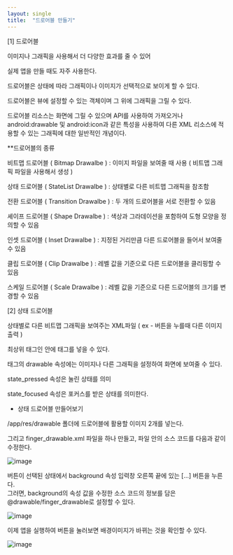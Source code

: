 ```yaml
---
layout: single
title:  "드로어블 만들기"
---
```


[1] 드로어블

 
이미지나 그래픽을 사용해서 더 다양한 효과를 줄 수 있어

실제 앱을 만들 때도 자주 사용한다.

드로어블은 상태에 따라 그래픽이나 이미지가 선택적으로 보이게 할 수 있다.

드로어블은 뷰에 설정할 수 있는 객체이며 그 위에 그래픽을 그릴 수 있다.

드로어블 리소스는 화면에 그릴 수 있으며 API를 사용하여 가져오거나
android:drawable 및 android:icon과 같은 특성을 사용하여 
다른 XML 리소스에 적용할 수 있는 그래픽에 대한 일반적인 개념이다.

 
**드로어블의 종류

비트맵 드로어블 ( Bitmap Drawalbe ) : 이미지 파일을 보여줄 때 사용 ( 비트맵 그래픽 파일을 사용해서 생성 )

상태 드로어블 ( StateList Drawalbe ) : 상태별로 다른 비트맵 그래픽을 참조함

전환 드로어블 ( Transition Drawalbe ) : 두 개의 드로어블을 서로 전환할 수 있음

셰이프 드로어블 ( Shape Drawalbe ) : 색상과 그라데이션을 포함하여 도형 모양을 정의할 수 있음

인셋 드로어블 ( Inset Drawalbe ) : 지정된 거리만큼 다른 드로어블을 들어서 보여줄 수 있음

클립 드로어블 ( Clip Drawalbe ) : 레벨 값을 기준으로 다른 드로어블을 클리핑할 수 있음

스케일 드로어블 ( Scale Drawalbe ) : 레벨 값을 기준으로 다른 드로어블의 크기를 변경할 수 있음

 


[2] 상태 드로어블



상태별로 다른 비트맵 그래픽을 보여주는 XML파일 ( ex - 버튼을 누를때 다른 이미지 출력 )

최상위 태그인 <selector> 안에 <item> 태그를 넣을 수 있다.

<item> 태그의 drawable 속성에는 이미지나 다른 그래픽을 설정하여 화면에 보여줄 수 있다.

state_pressed 속성은 눌린 상태를 의미

state_focused 속성은 포커스를 받은 상태를 의미한다.



- 상태 드로어블 만들어보기

/app/res/drawable 폴더에 드로어블에 활용할 이미지 2개를 넣는다.

그리고 finger_drawable.xml 파일을 하나 만들고, 파일 안의 소스 코드를 다음과 같이 수정한다.

![image](https://user-images.githubusercontent.com/73388615/140675839-c1657009-3db5-4e06-a3dd-9a3cf62c707b.png)

버튼이 선택된 상태에서 background 속성 입력창 오른쪽 끝에 있는 [...] 버튼을 누른다.  
그러면, background의 속성 값을 수정한 소스 코드의 정보를 담은 @drawable/finger_drawable로 설정할 수 있다.

![image](https://user-images.githubusercontent.com/73388615/140675910-861729b7-649f-4dce-b98d-fad75cd0d946.png)

이제 앱을 실행하여 버튼을 눌러보면 배경이미지가 바뀌는 것을 확인할 수 있다.

![image](https://user-images.githubusercontent.com/73388615/140676016-f9ecf26f-03aa-471a-82f3-75cdabcf1671.png)

  
  
  

